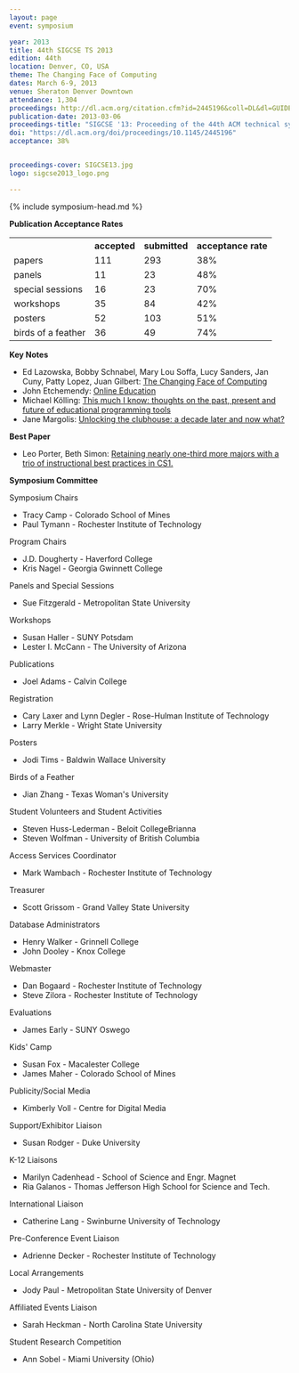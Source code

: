 ```yaml
---
layout: page
event: symposium

year: 2013
title: 44th SIGCSE TS 2013
edition: 44th
location: Denver, CO, USA
theme: The Changing Face of Computing
dates: March 6-9, 2013
venue: Sheraton Denver Downtown
attendance: 1,304
proceedings: http://dl.acm.org/citation.cfm?id=2445196&coll=DL&dl=GUIDE&CFID=442642152&CFTOKEN=40656014
publication-date: 2013-03-06
proceedings-title: "SIGCSE '13: Proceeding of the 44th ACM technical symposium on Computer science education"
doi: "https://dl.acm.org/doi/proceedings/10.1145/2445196"
acceptance: 38%


proceedings-cover: SIGCSE13.jpg
logo: sigcse2013_logo.png

---
```


{% include symposium-head.md %}

<!-- <img src="images/covers/SIGCSE13.jpg">
<img src="images/logos/sigcse2013_logo.png"> -->

**Publication Acceptance Rates**

 <table class="table table-hover table-sm"><tbody><tr><th></th>
<th>accepted</th>
<th>submitted</th>
<th>acceptance rate</th>
</tr><tr><td>papers</td>
<td> 111</td>
<td> 293</td>
<td> 38%</td>
</tr><tr><td>panels</td>
<td> 11</td>
<td> 23</td>
<td> 48%</td>
</tr><tr><td>special sessions</td>
<td> 16</td>
<td> 23</td>
<td> 70%</td>
</tr><tr><td>workshops</td>
<td> 35</td>
<td> 84</td>
<td> 42%</td>
</tr><tr><td>posters</td>
<td> 52</td>
<td> 103</td>
<td> 51%</td>
</tr><tr><td>birds of a feather</td>
<td> 36</td>
<td> 49</td>
<td> 74%</td>
</tr></tbody></table>


**Key Notes**

-   Ed Lazowska, Bobby Schnabel, Mary Lou Soffa, Lucy Sanders, Jan Cuny,
    Patty Lopez, Juan Gilbert: [The Changing Face of
    Computing](http://dl.acm.org/citation.cfm?id=2445198&CFID=442642152&CFTOKEN=40656014)
-   John Etchemendy: [Online
    Education](http://dl.acm.org/citation.cfm?id=2445201&CFID=442642152&CFTOKEN=40656014)
-   Michael Kölling: [This much I know: thoughts on the past, present
    and future of educational programming
    tools](http://dl.acm.org/citation.cfm?id=2445200&CFID=442642152&CFTOKEN=40656014)
-   Jane Margolis: [Unlocking the clubhouse: a decade later and now
    what?](http://dl.acm.org/citation.cfm?id=2445202&CFID=442642152&CFTOKEN=40656014)

**Best Paper**

-   Leo Porter, Beth Simon: [Retaining nearly one-third more majors with
    a trio of instructional best practices in
    CS1.](http://dl.acm.org/citation.cfm?id=2445196.2445248&coll=DL&dl=GUIDE)

**Symposium Committee**

Symposium Chairs

-   Tracy Camp - Colorado School of Mines
-   Paul Tymann - Rochester Institute of Technology

Program Chairs

-   J.D. Dougherty - Haverford College
-   Kris Nagel - Georgia Gwinnett College

Panels and Special Sessions

-   Sue Fitzgerald - Metropolitan State University

Workshops

-   Susan Haller - SUNY Potsdam
-   Lester I. McCann - The University of Arizona

Publications

-   Joel Adams - Calvin College

Registration

-   Cary Laxer and Lynn Degler - Rose-Hulman Institute of Technology
-   Larry Merkle - Wright State University

Posters

-   Jodi Tims - Baldwin Wallace University

Birds of a Feather

-   Jian Zhang - Texas Woman\'s University

Student Volunteers and Student Activities

-   Steven Huss-Lederman - Beloit CollegeBrianna
-   Steven Wolfman - University of British Columbia

Access Services Coordinator

-   Mark Wambach - Rochester Institute of Technology

Treasurer

-   Scott Grissom - Grand Valley State University

Database Administrators

-   Henry Walker - Grinnell College
-   John Dooley - Knox College

Webmaster

-   Dan Bogaard - Rochester Institute of Technology
-   Steve Zilora - Rochester Institute of Technology

Evaluations

-   James Early - SUNY Oswego

Kids\' Camp

-   Susan Fox - Macalester College
-   James Maher - Colorado School of Mines

Publicity/Social Media

-   Kimberly Voll - Centre for Digital Media

Support/Exhibitor Liaison

-   Susan Rodger - Duke University

K-12 Liaisons

-   Marilyn Cadenhead - School of Science and Engr. Magnet
-   Ria Galanos - Thomas Jefferson High School for Science and Tech.

International Liaison

-   Catherine Lang - Swinburne University of Technology

Pre-Conference Event Liaison

-   Adrienne Decker - Rochester Institute of Technology

Local Arrangements

-   Jody Paul - Metropolitan State University of Denver

Affiliated Events Liaison

-   Sarah Heckman - North Carolina State University

Student Research Competition

-   Ann Sobel - Miami University (Ohio)
